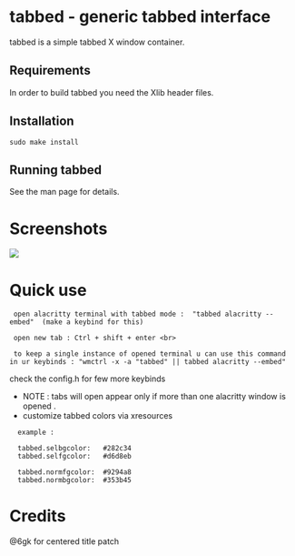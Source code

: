 # tabbed - generic tabbed interface

tabbed is a simple tabbed X window container.

## Requirements

In order to build tabbed you need the Xlib header files.

## Installation

    sudo make install

## Running tabbed

See the man page for details.

# Screenshots

<img src="https://ik.imagekit.io/mohreh/GitHub_Media/alacritty-tabbed_Pqf4geX7F.png?ik-sdk-version=javascript-1.4.3&updatedAt=1644959698796">

# Quick use

     open alacritty terminal with tabbed mode :  "tabbed alacritty --embed"  (make a keybind for this)

     open new tab : Ctrl + shift + enter <br>

     to keep a single instance of opened terminal u can use this command in ur keybinds : "wmctrl -x -a "tabbed" || tabbed alacritty --embed"

check the config.h for few more keybinds

- NOTE : tabs will open appear only if more than one alacritty window is opened .
- customize tabbed colors via xresources

```
  example :

  tabbed.selbgcolor:   #282c34
  tabbed.selfgcolor:   #d6d8eb

  tabbed.normfgcolor:  #9294a8
  tabbed.normbgcolor:  #353b45

```

# Credits

@6gk for centered title patch
